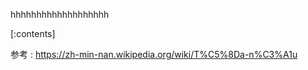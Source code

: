

hhhhhhhhhhhhhhhhhhh
    
[:contents]

参考 : https://zh-min-nan.wikipedia.org/wiki/T%C5%8Da-n%C3%A1u



    
